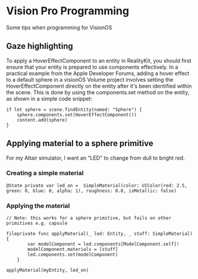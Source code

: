 # Vision Pro Programming
Some tips when programming for VisionOS


## Gaze highlighting

To apply a HoverEffectComponent to an entity in RealityKit, you should first ensure that your entity is prepared to use components effectively. In a practical example from the Apple Developer Forums, adding a hover effect to a default sphere in a visionOS Volume project involves setting the HoverEffectComponent directly on the entity after it's been identified within the scene. This is done by using the components.set method on the entity, as shown in a simple code snippet:

```
if let sphere = scene.findEntity(named: "Sphere") {
    sphere.components.set(HoverEffectComponent())
    content.add(sphere)
}
```

## Applying material to a sphere primitive

For my Altair simulator, I want an "LED" to change from dull to bright red.

### Creating a simple material

```
@State private var led_on =  SimpleMaterial(color: UIColor(red: 2.5, green: 0, blue: 0, alpha: 1), roughness: 0.0, isMetallic: false)
```

### Applying the material

```
// Note: this works for a sphere primitive, but fails on other primitives e.g. capsule

fileprivate func applyMaterial(_ led: Entity, _ stuff: SimpleMaterial) {
        var modelComponent = led.components[ModelComponent.self]!
        modelComponent.materials = [stuff]
        led.components.set(modelComponent)
    }

applyMaterial(myEntity, led_on)
```
